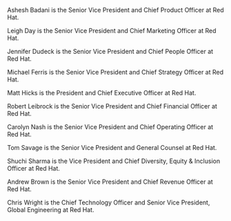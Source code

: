 Ashesh Badani is the Senior Vice President and Chief Product Officer at Red Hat.

Leigh Day is the Senior Vice President and Chief Marketing Officer at Red Hat.

Jennifer Dudeck is the Senior Vice President and Chief People Officer at Red Hat.

Michael Ferris is the Senior Vice President and Chief Strategy Officer at Red Hat.

Matt Hicks is the President and Chief Executive Officer at Red Hat.

Robert Leibrock is the Senior Vice President and Chief Financial Officer at Red Hat.

Carolyn Nash is the Senior Vice President and Chief Operating Officer at Red Hat.

Tom Savage is the Senior Vice President and General Counsel at Red Hat.

Shuchi Sharma is the Vice President and Chief Diversity, Equity & Inclusion Officer at Red Hat.

Andrew Brown is the Senior Vice President and Chief Revenue Officer at Red Hat.

Chris Wright is the Chief Technology Officer and Senior Vice President, Global Engineering at Red Hat.
